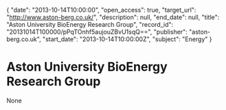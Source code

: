 {
  "date": "2013-10-14T10:00:00", 
  "open_access": true, 
  "target_url": "http://www.aston-berg.co.uk/", 
  "description": null, 
  "end_date": null, 
  "title": "Aston University BioEnergy Research Group", 
  "record_id": "20131014T100000/pPqTOnhf5aujouZBvU1sqQ==", 
  "publisher": "aston-berg.co.uk", 
  "start_date": "2013-10-14T10:00:00Z", 
  "subject": "Energy"
}

# Aston University BioEnergy Research Group

None